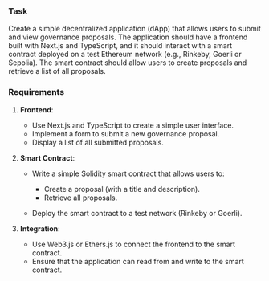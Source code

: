 ### Task

Create a simple decentralized application (dApp) that allows users to submit and view governance proposals. The application should have a frontend built with Next.js and TypeScript, and it should interact with a smart contract deployed on a test Ethereum network (e.g., Rinkeby, Goerli or Sepolia). The smart contract should allow users to create proposals and retrieve a list of all proposals.
### Requirements

1.  **Frontend**:

    *   Use Next.js and TypeScript to create a simple user interface.
    *   Implement a form to submit a new governance proposal.
    *   Display a list of all submitted proposals.
2.  **Smart Contract**:

    *   Write a simple Solidity smart contract that allows users to:

        *   Create a proposal (with a title and description).
        *   Retrieve all proposals.
    *   Deploy the smart contract to a test network (Rinkeby or Goerli).
3.  **Integration**:

    *   Use Web3.js or Ethers.js to connect the frontend to the smart contract.
    *   Ensure that the application can read from and write to the smart contract.